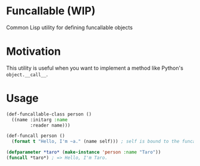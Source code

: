 # Funcallable (WIP)

Common Lisp utility for defining funcallable objects

# Motivation

This utility is useful when you want to implement a method like Python's `object.__call__`.

# Usage
```lisp
(def-funcallable-class person ()
  ((name :initarg :name
         :reader name)))

(def-funcall person ()
  (format t "Hello, I'm ~a." (name self))) ; self is bound to the funcalled object.

(defparameter *taro* (make-instance 'person :name "Taro"))
(funcall *taro*) ; => Hello, I'm Taro.
```

